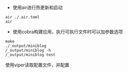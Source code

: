 
- 使用air进行热更新和启动
```
air ./.air.toml
air
```
- 使用cobra构建应用，执行可执行文件时可以加参数选项
```
make
./_output/miniblog
/_output/miniblog -h
/_output/miniblog test
```

使用viper读取配置文件，并配置
